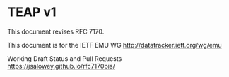 # TEAP v1

This document revises RFC 7170.

This document is for the IETF EMU WG
http://datatracker.ietf.org/wg/emu

Working Draft Status and Pull Requests
https://jsalowey.github.io/rfc7170bis/
